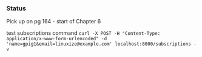 ### Status
Pick up on pg 164 - start of Chapter 6

test subscriptions command
`curl -X POST -H "Content-Type: application/x-www-form-urlencoded" -d 'name=gpig1&email=linuxize@example.com' localhost:8000/subscriptions -v`

